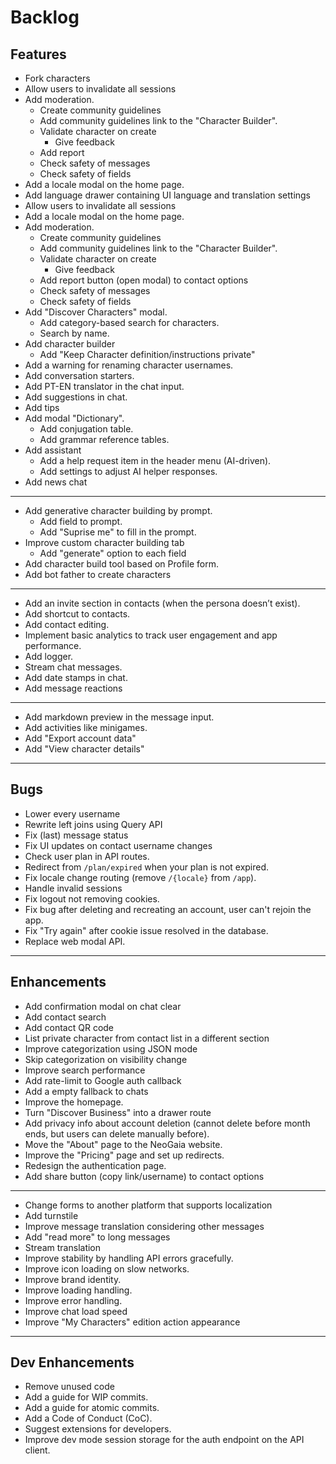 # Backlog

Features
---

- Fork characters
- Allow users to invalidate all sessions
- Add moderation.
  - Create community guidelines
  - Add community guidelines link to the "Character Builder".
  - Validate character on create
    - Give feedback
  - Add report
  - Check safety of messages
  - Check safety of fields
- Add a locale modal on the home page.
- Add language drawer containing UI language and translation settings
- Allow users to invalidate all sessions
- Add a locale modal on the home page.
- Add moderation.
  - Create community guidelines
  - Add community guidelines link to the "Character Builder".
  - Validate character on create
    - Give feedback
  - Add report button (open modal) to contact options
  - Check safety of messages
  - Check safety of fields
- Add "Discover Characters" modal.
  - Add category-based search for characters.
  - Search by name.
- Add character builder
  - Add "Keep Character definition/instructions private"
- Add a warning for renaming character usernames.
- Add conversation starters.
- Add PT-EN translator in the chat input.
- Add suggestions in chat.
- Add tips
- Add modal "Dictionary".
  - Add conjugation table.
  - Add grammar reference tables.
- Add assistant
  - Add a help request item in the header menu (AI-driven).
  - Add settings to adjust AI helper responses.
- Add news chat
- ---
- Add generative character building by prompt.
  - Add field to prompt.
  - Add "Suprise me" to fill in the prompt.
- Improve custom character building tab
  - Add "generate" option to each field
- Add character build tool based on Profile form.
- Add bot father to create characters
- ---
- Add an invite section in contacts (when the persona doesn’t exist).
- Add shortcut to contacts.
- Add contact editing.
- Implement basic analytics to track user engagement and app performance.
- Add logger.
- Stream chat messages.
- Add date stamps in chat.
- Add message reactions
- ---
- Add markdown preview in the message input.
- Add activities like minigames.
- Add "Export account data"
- Add "View character details"

---
Bugs
---

- Lower every username
- Rewrite left joins using Query API
- Fix (last) message status
- Fix UI updates on contact username changes
- Check user plan in API routes.
- Redirect from `/plan/expired` when your plan is not expired.
- Fix locale change routing (remove `/{locale}` from `/app`).
- Handle invalid sessions
- Fix logout not removing cookies.
- Fix bug after deleting and recreating an account, user can't rejoin the app.
- Fix "Try again" after cookie issue resolved in the database.
- Replace web modal API.

---
Enhancements
---

- Add confirmation modal on chat clear
- Add contact search
- Add contact QR code
- List private character from contact list in a different section
- Improve categorization using JSON mode
- Skip categorization on visibility change
- Improve search performance
- Add rate-limit to Google auth callback
- Add a empty fallback to chats
- Improve the homepage.
- Turn "Discover Business" into a drawer route
- Add privacy info about account deletion (cannot delete before month ends, but users can delete manually before).
- Move the "About" page to the NeoGaia website.
- Improve the "Pricing" page and set up redirects.
- Redesign the authentication page.
- Add share button (copy link/username) to contact options
- ---
- Change forms to another platform that supports localization
- Add turnstile
- Improve message translation considering other messages
- Add "read more" to long messages
- Stream translation
- Improve stability by handling API errors gracefully.
- Improve icon loading on slow networks.
- Improve brand identity.
- Improve loading handling.
- Improve error handling.
- Improve chat load speed
- Improve "My Characters" edition action appearance

---
Dev Enhancements
---

- Remove unused code
- Add a guide for WIP commits.
- Add a guide for atomic commits.
- Add a Code of Conduct (CoC).
- Suggest extensions for developers.
- Improve dev mode session storage for the auth endpoint on the API client.
